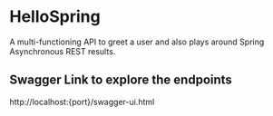 # HelloSpring
A multi-functioning API to greet a user and also plays around Spring Asynchronous REST results.

## Swagger Link to explore the endpoints

http://localhost:{port}/swagger-ui.html


